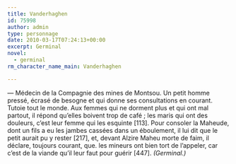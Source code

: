 ```yaml
---
title: Vanderhaghen
id: 75998
author: admin
type: personnage
date: 2010-03-17T07:24:13+00:00
excerpt: Germinal
novel:
  - germinal
rm_character_name_main: Vanderhaghen

---
```

— Médecin de la Compagnie des mines de Montsou. Un petit homme pressé, écrasé de besogne et qui donne ses consultations en courant. Tutoie tout le monde. Aux femmes qui ne dorment plus et qui ont mal partout, il répond qu&rsquo;elles boivent trop de café ; les maris qui ont des douleurs, c&rsquo;est leur femme qui les esquinte [113]. Pour consoler la Maheude, dont un fils a eu les jambes cassées dans un éboulement, il lui dit que le petit aurait pu y rester [217], et, devant Alzire Maheu morte de faim, il déclare, toujours courant, que. les mineurs ont bien tort de l&rsquo;appeler, car c&rsquo;est de la viande qu&rsquo;il leur faut pour guérir [447]. _(Germinal.)_
